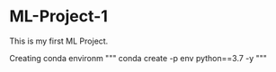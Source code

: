 # ML-Project-1
This is my first ML Project.



Creating conda environm 
"""
conda create -p env python==3.7 -y
"""
